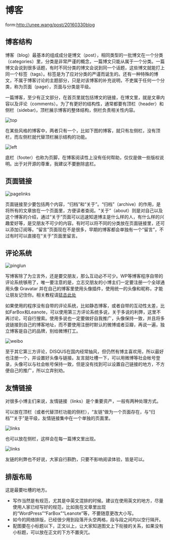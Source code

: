 
# 博客
form:http://unee.wang/post/20160330blog

## 博客结构

博客（blog）最基本的组成成分是博文（post），相同类型的一批博文在一个分类（categories）里，分类是非常严谨的概念，一篇博文只能从属于一个分类。一篇博文会说到很多话题，有时不同分类的博文会说到同一个话题，这些博文就能打上同一个标签（tags）。标签是为了应对分类的严谨而诞生的。还有一种特殊的博文，不属于博客讨论的主题部分，只是对该博客的补充说明，不吏属于任何一个分类，称为页面（page），页面与分类是平级。

一篇博客，至少有正文部分，在首页里就包括博文的链接，在博文里，就是文章内容以及评论（comments）。为了有更好的结构性，通常都要有顶栏（header）和侧栏（sidebar)，顶栏展示博客的整体结构，侧栏负责相关性内容。

![top](http://unee.wang/posts/images/20160330blog02.png)

在某些风格的博客中，两者只有一个，比如下图的博客，就只有左侧栏，没有顶栏，而左侧栏就代替顶栏展示结构的功能。

![left](http://unee.wang/posts/images/20160330blog01.png)

底栏（footer）也称为页脚，在博客阅读性上没有任何帮助，仅仅是做一些版权说明。出于对开源的尊重，我建议不要删除底栏。

## 页面链接

![pagelinks](http://unee.wang/posts/images/20160330blog03.png)

页面链接至少要包括两个内容，“归档”和“关于”。“归档”（archive）的作用，是将所有的文章放在一个页面里，方便读者查阅。“关于”（about）则是对自己以及这个博客的介绍，通过“关于”页面可以迅速知道博主是什么样的人，有什么样的兴趣爱好等，是交朋友不可少的内容。有时可以将不同的分类放在页面链接里，还可以添加订阅等。“留言”页面现在不是很多，早期的博客都会单独有一个“留言”，不过有时可以直接在“关于”页面里留言。

## 评论系统

![pinglun](http://unee.wang/posts/images/20160330blog04.png)

写博客除了为立言外，还是要交朋友，那么互动必不可少。WP等博客程序自带的评论系统够用了，唯一要注意的是，立志交朋友的小博主们一定要注册一个全球通用头像 Gravatar 并在自己的博客里使用头像插件，使用统一的头像和昵称，才能让朋友记住你。相关教程请[猛击此处](https://cyhour.com/232/)

如果使用的程序没有自带的评论系统，比如静态博客，或者自带的互动性太差，比如FarBox和Leanote，可以使用第三方评论系统多说，关于多说的利弊，这里不再讨论，可自行搜索。使用多说也一定要做好自我推广，头像保持一致，并且将多说链接到自己的博客地址，而不要使用注册时默认的微博或者豆瓣，再说一遍，独立博客是自己的品牌，别给微博打工。

![weibo](http://unee.wang/posts/images/20160330blog05.JPG)

至于其它第三方评论，DISQUS在国内经常抽风，但仍然有博主喜欢用，所以最好也注册一个，并设置好头像与链接。友言就吐槽一下，可以用微博等社会帐号登录，头像可以与社会帐号保持一致，但是没有找到可以设置自己链接的地方，不方便自己的推广，所以立弃别劝。

## 友情链接

对很多小博主们来说，友情链接（links）是个重要资产，一般有两种处理方式。

可以放在顶栏（或者代替顶栏功能的侧栏），“友链”做为一个页面存在，与“归档”“关于”是平级，友情链接集中在一个单独的页面里。

![links](http://unee.wang/posts/images/20160330blog06.png)

也可以放在侧栏，这样会在每一篇博文里出现。

![links](http://unee.wang/posts/images/20160330blog07.png)

友链的利弊也不好说，大家自行斟酌，只要不影响阅读体验，皆是可以。


## 排版布局

这是最要吐槽的地方。

- 写作当然是有规范，尤其是中英文混排的时候。建议在使用英文的地方，尽量使用人家已经写好的规范，比如我在文章里出现的“WordPress”“FarBox”“Leanote”等，不要随意更改大小写。
- 如今的网络排版，已经很少用到段落开头空两格，段与段之间均以空行隔开。
- 配图要在小标题以下，正文以上，让大家知道图文上下衔接的关系，如果没有小标题，可以放在正文的下方不置突兀。
